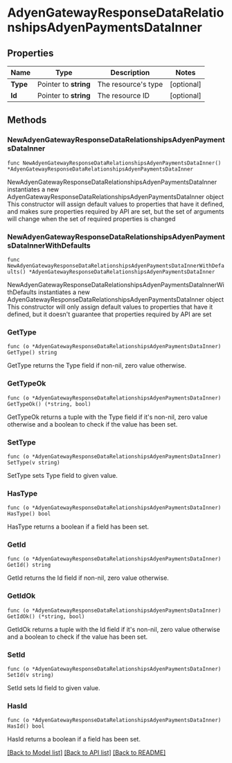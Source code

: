 # AdyenGatewayResponseDataRelationshipsAdyenPaymentsDataInner

## Properties

Name | Type | Description | Notes
------------ | ------------- | ------------- | -------------
**Type** | Pointer to **string** | The resource&#39;s type | [optional] 
**Id** | Pointer to **string** | The resource ID | [optional] 

## Methods

### NewAdyenGatewayResponseDataRelationshipsAdyenPaymentsDataInner

`func NewAdyenGatewayResponseDataRelationshipsAdyenPaymentsDataInner() *AdyenGatewayResponseDataRelationshipsAdyenPaymentsDataInner`

NewAdyenGatewayResponseDataRelationshipsAdyenPaymentsDataInner instantiates a new AdyenGatewayResponseDataRelationshipsAdyenPaymentsDataInner object
This constructor will assign default values to properties that have it defined,
and makes sure properties required by API are set, but the set of arguments
will change when the set of required properties is changed

### NewAdyenGatewayResponseDataRelationshipsAdyenPaymentsDataInnerWithDefaults

`func NewAdyenGatewayResponseDataRelationshipsAdyenPaymentsDataInnerWithDefaults() *AdyenGatewayResponseDataRelationshipsAdyenPaymentsDataInner`

NewAdyenGatewayResponseDataRelationshipsAdyenPaymentsDataInnerWithDefaults instantiates a new AdyenGatewayResponseDataRelationshipsAdyenPaymentsDataInner object
This constructor will only assign default values to properties that have it defined,
but it doesn't guarantee that properties required by API are set

### GetType

`func (o *AdyenGatewayResponseDataRelationshipsAdyenPaymentsDataInner) GetType() string`

GetType returns the Type field if non-nil, zero value otherwise.

### GetTypeOk

`func (o *AdyenGatewayResponseDataRelationshipsAdyenPaymentsDataInner) GetTypeOk() (*string, bool)`

GetTypeOk returns a tuple with the Type field if it's non-nil, zero value otherwise
and a boolean to check if the value has been set.

### SetType

`func (o *AdyenGatewayResponseDataRelationshipsAdyenPaymentsDataInner) SetType(v string)`

SetType sets Type field to given value.

### HasType

`func (o *AdyenGatewayResponseDataRelationshipsAdyenPaymentsDataInner) HasType() bool`

HasType returns a boolean if a field has been set.

### GetId

`func (o *AdyenGatewayResponseDataRelationshipsAdyenPaymentsDataInner) GetId() string`

GetId returns the Id field if non-nil, zero value otherwise.

### GetIdOk

`func (o *AdyenGatewayResponseDataRelationshipsAdyenPaymentsDataInner) GetIdOk() (*string, bool)`

GetIdOk returns a tuple with the Id field if it's non-nil, zero value otherwise
and a boolean to check if the value has been set.

### SetId

`func (o *AdyenGatewayResponseDataRelationshipsAdyenPaymentsDataInner) SetId(v string)`

SetId sets Id field to given value.

### HasId

`func (o *AdyenGatewayResponseDataRelationshipsAdyenPaymentsDataInner) HasId() bool`

HasId returns a boolean if a field has been set.


[[Back to Model list]](../README.md#documentation-for-models) [[Back to API list]](../README.md#documentation-for-api-endpoints) [[Back to README]](../README.md)


